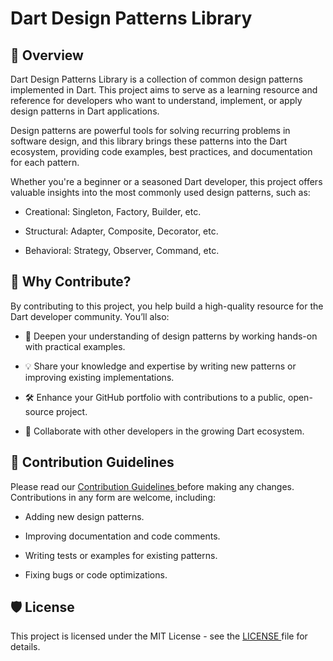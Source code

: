 # Dart Design Patterns Library

## 🎨 Overview

Dart Design Patterns Library is a collection of common design patterns implemented in Dart. This project aims to serve as a learning resource and reference for developers who want to understand, implement, or apply design patterns in Dart applications.

Design patterns are powerful tools for solving recurring problems in software design, and this library brings these patterns into the Dart ecosystem, providing code examples, best practices, and documentation for each pattern.

Whether you're a beginner or a seasoned Dart developer, this project offers valuable insights into the most commonly used design patterns, such as:

- Creational: Singleton, Factory, Builder, etc.

- Structural: Adapter, Composite, Decorator, etc.

- Behavioral: Strategy, Observer, Command, etc.

## 🚀 Why Contribute?
By contributing to this project, you help build a high-quality resource for the Dart developer community. You’ll also:

- 🧠 Deepen your understanding of design patterns by working hands-on with practical examples.

- 💡 Share your knowledge and expertise by writing new patterns or improving existing implementations.

- 🛠 Enhance your GitHub portfolio with contributions to a public, open-source project.

- 🤝 Collaborate with other developers in the growing Dart ecosystem.

## 📝 Contribution Guidelines

Please read our <a href="https://github.com/ahmedelazab1220/Dart-DesignPattern/blob/main/CONTRIBUTING.md"> Contribution Guidelines </a> before making any changes. Contributions in any form are welcome, including:

- Adding new design patterns.

- Improving documentation and code comments.

- Writing tests or examples for existing patterns.

- Fixing bugs or code optimizations.

## 🛡 License

This project is licensed under the MIT License - see the <a href="https://github.com/ahmedelazab1220/Dart-DesignPattern/blob/main/LICENSE"> LICENSE </a> file for details.
